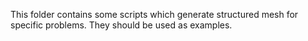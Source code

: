 This folder contains some scripts which generate structured mesh for
specific problems. They should be used as examples.